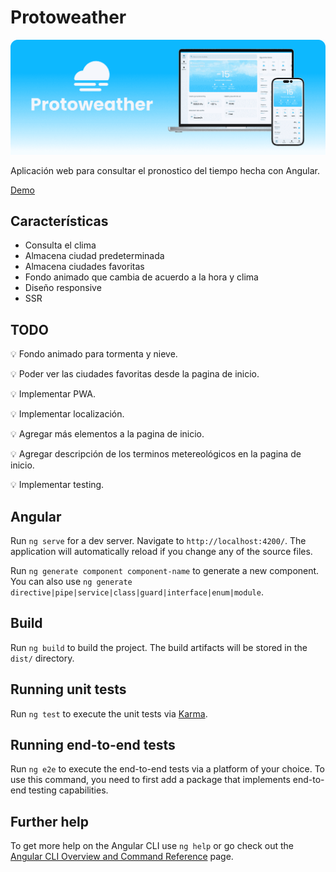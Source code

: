 # Protoweather

![Header image](./img/readme-header-image.png)

Aplicación web para consultar el pronostico del tiempo hecha con Angular.

[Demo](https://protoweather.vercel.app/)

## Características

* Consulta el clima
* Almacena ciudad predeterminada
* Almacena ciudades favoritas
* Fondo animado que cambia de acuerdo a la hora y clima
* Diseño responsive
* SSR

## TODO

💡 Fondo animado para tormenta y nieve.

💡 Poder ver las ciudades favoritas desde la pagina de inicio.

💡 Implementar PWA.

💡 Implementar localización.

💡 Agregar más elementos a la pagina de inicio.

💡 Agregar descripción de los terminos metereológicos en la pagina de inicio.

💡 Implementar testing.

## Angular

Run `ng serve` for a dev server. Navigate to `http://localhost:4200/`. The application will automatically reload if you change any of the source files.

Run `ng generate component component-name` to generate a new component. You can also use `ng generate directive|pipe|service|class|guard|interface|enum|module`.

## Build

Run `ng build` to build the project. The build artifacts will be stored in the `dist/` directory.

## Running unit tests

Run `ng test` to execute the unit tests via [Karma](https://karma-runner.github.io).

## Running end-to-end tests

Run `ng e2e` to execute the end-to-end tests via a platform of your choice. To use this command, you need to first add a package that implements end-to-end testing capabilities.

## Further help

To get more help on the Angular CLI use `ng help` or go check out the [Angular CLI Overview and Command Reference](https://angular.io/cli) page.
